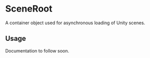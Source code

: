 # SceneRoot

A container object used for asynchronous loading of Unity scenes.

## Usage

Documentation to follow soon.
